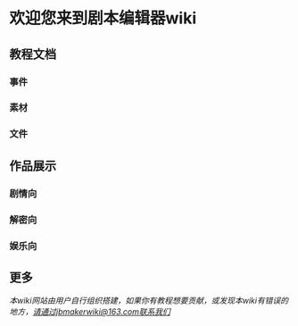 # 欢迎您来到剧本编辑器wiki

## 教程文档
### 事件
### 素材
### 文件

## 作品展示
### 剧情向
### 解密向
### 娱乐向

## 更多
*本wiki网站由用户自行组织搭建，如果你有教程想要贡献，或发现本wiki有错误的地方，请通过jbmakerwiki@163.com联系我们*
